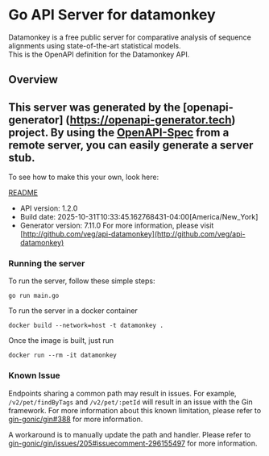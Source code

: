 # Go API Server for datamonkey

Datamonkey is a free public server for comparative analysis of sequence alignments using state-of-the-art statistical models. <br> This is the OpenAPI definition for the Datamonkey API.


## Overview
This server was generated by the [openapi-generator]
(https://openapi-generator.tech) project.
By using the [OpenAPI-Spec](https://github.com/OAI/OpenAPI-Specification) from a remote server, you can easily generate a server stub.
-

To see how to make this your own, look here:

[README](https://openapi-generator.tech)

- API version: 1.2.0
- Build date: 2025-10-31T10:33:45.162768431-04:00[America/New_York]
- Generator version: 7.11.0
For more information, please visit [http://github.com/veg/api-datamonkey](http://github.com/veg/api-datamonkey)

### Running the server

To run the server, follow these simple steps:

```
go run main.go
```

To run the server in a docker container
```
docker build --network=host -t datamonkey .
```

Once the image is built, just run
```
docker run --rm -it datamonkey
```

### Known Issue

Endpoints sharing a common path may result in issues. For example, `/v2/pet/findByTags` and `/v2/pet/:petId` will result in an issue with the Gin framework. For more information about this known limitation, please refer to [gin-gonic/gin#388](https://github.com/gin-gonic/gin/issues/388) for more information.

A workaround is to manually update the path and handler. Please refer to [gin-gonic/gin/issues/205#issuecomment-296155497](https://github.com/gin-gonic/gin/issues/205#issuecomment-296155497) for more information.
